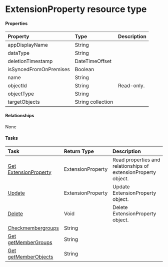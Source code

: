 # ExtensionProperty resource type



#### Properties
| Property	   | Type	|Description|
|:---------------|:--------|:----------|
|appDisplayName|String||
|dataType|String||
|deletionTimestamp|DateTimeOffset||
|isSyncedFromOnPremises|Boolean||
|name|String||
|objectId|String| Read-only.|
|objectType|String||
|targetObjects|String collection||

#### Relationships
None


#### Tasks

| Task		   | Return Type	|Description|
|:---------------|:--------|:----------|
|[Get ExtensionProperty](../api/extensionproperty_get.md) | ExtensionProperty |Read properties and relationships of extensionProperty object.|
|[Update](../api/extensionproperty_update.md) | ExtensionProperty	|Update ExtensionProperty object. |
|[Delete](../api/extensionproperty_delete.md) | Void	|Delete ExtensionProperty object. |
|[Checkmembergroups](../api/extensionproperty_checkmembergroups.md)|String||
|[Get getMemberGroups](../api/extensionproperty_getmembergroups.md)|String||
|[Get getMemberObjects](../api/extensionproperty_getmemberobjects.md)|String||
